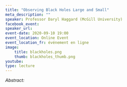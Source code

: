 ```yaml
---
title: "Observing Black Holes Large and Small"
meta_description: ""
speaker: Professor Daryl Haggard (McGill University)
facebook_event:
speaker_url:
event-date: 2020-09-10 19:00
event_location: Online Event
event_location_fr: événement en ligne
image:
    title: blackholes.png
    thumb: blackholes_thumb.png
youtube:
type: lecture
---
```

*Abstract:*
